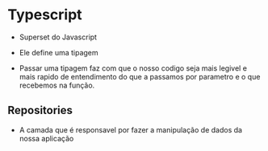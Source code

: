 # Typescript

 * Superset do Javascript
 * Ele define uma tipagem

 * Passar uma tipagem faz com que o nosso codigo seja mais legivel e mais rapido de entendimento do que a passamos por parametro e o que recebemos na função.

## Repositories

 * A camada que é responsavel por fazer a manipulação de dados da nossa aplicação

